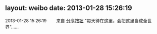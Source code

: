 layout: weibo
date: 2013-01-28 15:26:19
---
2013-01-28 15:26:19  &nbsp;&nbsp;&nbsp;&nbsp;&nbsp;&nbsp; 来自 <a href="http://app.weibo.com/t/feed/cUcI1A" rel="nofollow">分享按钮</a>
"每天待在这里，会把这里当成全世界"...... ​​​
